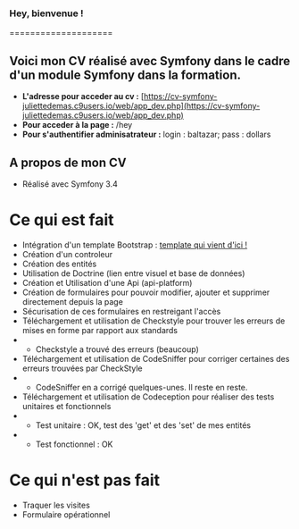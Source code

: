 ### Hey, bienvenue !
====================

## Voici mon CV réalisé avec Symfony dans le cadre d'un module Symfony dans la formation.

* **L'adresse pour acceder au cv :** [https://cv-symfony-juliettedemas.c9users.io/web/app_dev.php](https://cv-symfony-juliettedemas.c9users.io/web/app_dev.php)
* **Pour acceder à la page :** /hey
* **Pour s'authentifier adminisatrateur :** login : baltazar; pass : dollars


## A propos de mon CV

* Réalisé avec Symfony 3.4

# Ce qui est fait

* Intégration d'un template Bootstrap : [template qui vient d'ici !](https://uicookies.com/downloads/myprofile-simple-html-resume-website-template/)
* Création d'un controleur
* Création des entités
* Utilisation de Doctrine (lien entre visuel et base de données)
* Création et Utilisation d'une Api (api-platform)
* Création de formulaires pour pouvoir modifier, ajouter et supprimer directement depuis la page
* Sécurisation de ces formulaires en restreigant l'accès
* Téléchargement et utilisation de Checkstyle pour trouver les erreurs de mises en forme par rapport aux standards
* * Checkstyle a trouvé des erreurs (beaucoup)
* Téléchargement et utilisation de CodeSniffer pour corriger certaines des erreurs trouvées par CheckStyle
* * CodeSniffer en a corrigé quelques-unes. Il reste en reste.
* Téléchargement et utilisation de Codeception pour réaliser des tests unitaires et fonctionnels
* * Test unitaire : OK, test des 'get' et des 'set' de mes entités
* * Test fonctionnel : OK

# Ce qui n'est pas fait

* Traquer les visites
* Formulaire opérationnel

